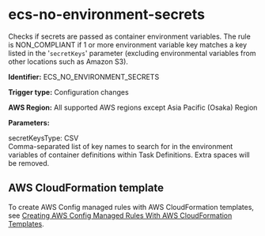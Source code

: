 # ecs\-no\-environment\-secrets<a name="ecs-no-environment-secrets"></a>

Checks if secrets are passed as container environment variables\. The rule is NON\_COMPLIANT if 1 or more environment variable key matches a key listed in the '`secretKeys`' parameter \(excluding environmental variables from other locations such as Amazon S3\)\. 

**Identifier:** ECS\_NO\_ENVIRONMENT\_SECRETS

**Trigger type:** Configuration changes

**AWS Region:** All supported AWS regions except Asia Pacific \(Osaka\) Region

**Parameters:**

secretKeysType: CSV  
Comma\-separated list of key names to search for in the environment variables of container definitions within Task Definitions\. Extra spaces will be removed\.

## AWS CloudFormation template<a name="w76aac11c31c17b7d209c15"></a>

To create AWS Config managed rules with AWS CloudFormation templates, see [Creating AWS Config Managed Rules With AWS CloudFormation Templates](aws-config-managed-rules-cloudformation-templates.md)\.